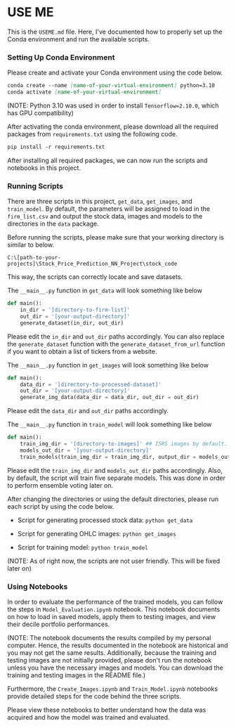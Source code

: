 # USE ME
This is the `USEME.md` file. Here, I've documented how to properly set up the Conda environment and run the available scripts. 

### Setting Up Conda Environment
Please create and activate your Conda environment using the code below.

```markdown
conda create --name [name-of-your-virtual-environment] python=3.10
conda activate [name-of-your-virtual-environment]
```

(NOTE: Python 3.10 was used in order to install `Tensorflow=2.10.0`, which has GPU compatibility)

After activating the conda environment, please download all the required packages from `requirements.txt` using the following code.

```markdown
pip install -r requirements.txt
```

After installing all required packages, we can now run the scripts and notebooks in this project.

### Running Scripts
There are three scripts in this project, `get_data`, `get_images`, and `train_model`. By default, the parameters will be assigned to load in the `firm_list.csv` and output the stock data, images and models to the directories in the `data` package.

Before running the scripts, please make sure that your working directory is similar to below.

`C:\[path-to-your-projects]\Stock_Price_Prediction_NN_Project\stock_code`

This way, the scripts can correctly locate and save datasets.

The `__main__.py` function in `get_data` will look something like below

```python
def main():
    in_dir = '[directory-to-firm-list]'
    out_dir = '[your-output-directory]'
    generate_dataset(in_dir, out_dir)
```

Please edit the `in_dir` and `out_dir` paths accordingly. You can also replace the `generate_dataset` function with the `generate_dataset_from_url` function if you want to obtain a list of tickers from a website.

The `__main__.py` function in `get_images` will look something like below

```python
def main():
    data_dir = '[directory-to-processed-dataset]'
    out_dir = '[your-output-directory]'
    generate_img_data(data_dir = data_dir, out_dir = out_dir)
```

Please edit the `data_dir` and `out_dir` paths accordingly.

The `__main__.py` function in `train_model` will look something like below

```python
def main():
    train_img_dir = '[directory-to-images]' ## I5R5 images by default.
    models_out_dir = '[your-output-directory]'
    train_models(train_img_dir = train_img_dir, output_dir = models_out_dir)
```

Please edit the `train_img_dir` and `models_out_dir` paths accordingly. Also, by default, the script will train five separate models. This was done in order to perform ensemble voting later on. 

After changing the directories or using the default directories, please run each script by using the code below.

 - Script for generating processed stock data: `python get_data`

 - Script for generating OHLC images: `python get_images`

 - Script for training model: `python train_model`

(NOTE: As of right now, the scripts are not user friendly. This will be fixed later on)

### Using Notebooks
In order to evaluate the performance of the trained models, you can follow the steps in `Model_Evaluation.ipynb` notebook. This notebook documents on how to load in saved models, apply them to testing images, and view their decile portfolio performances.

(NOTE: The notebook documents the results compiled by my personal computer. Hence, the results documented in the notebook are historical and you may not get the same results. Additionally, because the training and testing images are not initially provided, please don't run the notebook unless you have the necessary images and models. You can download the training and testing images in the README file.)

Furthermore, the `Create_Images.ipynb` and `Train_Model.ipynb` notebooks provide detailed steps for the code behind the three scripts.

Please view these notebooks to better understand how the data was acquired and how the model was trained and evaluated.